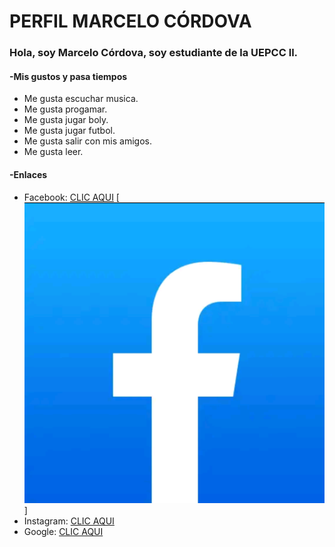 # PERFIL MARCELO CÓRDOVA
### Hola, soy Marcelo Córdova, soy estudiante de la UEPCC ll.

#### -Mis gustos y pasa tiempos
* Me gusta escuchar musica.
* Me gusta progamar.
* Me gusta jugar boly.
* Me gusta jugar futbol.
* Me gusta salir con mis amigos.
* Me gusta leer.
#### -Enlaces
* Facebook: [CLIC AQUI](https://www.facebook.com/?locale=es_LA)
  [![Logo_de_Facebook.png](marceloreadme/Logo_de_Facebook.png)]
* Instagram: [CLIC AQUI](https://www.instagram.com/)
* Google: [CLIC AQUI](https://www.google.com.ec/?hl=es)
  







